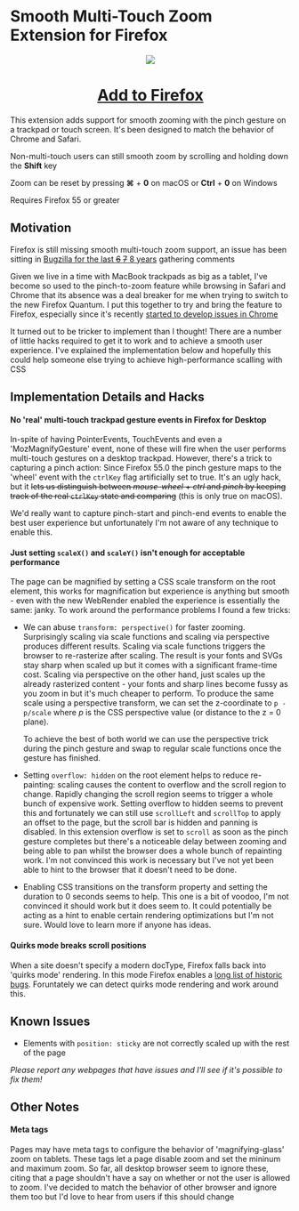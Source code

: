 # Smooth Multi-Touch Zoom Extension for Firefox

<p align="center">
  <img src="zoom-compressed.gif?raw=true">
</p>

<p align="center">
  <h1 align="center"><a href="https://addons.mozilla.org/en-GB/firefox/addon/multi-touch-zoom/">Add to Firefox</a></h1>
</p>

This extension adds support for smooth zooming with the pinch gesture on a trackpad or touch screen. It's been designed to match the behavior of Chrome and Safari.

Non-multi-touch users can still smooth zoom by scrolling and holding down the **Shift** key

Zoom can be reset by pressing **⌘** + **0** on macOS or **Ctrl** + **0** on Windows

Requires Firefox 55 or greater

## Motivation

Firefox is still missing smooth multi-touch zoom support, an issue has been sitting in [Bugzilla for the last ~~6~~ ~~7~~ 8 years](https://bugzilla.mozilla.org/show_bug.cgi?id=688990) gathering comments

Given we live in a time with MacBook trackpads as big as a tablet, I've become so used to the pinch-to-zoom feature while browsing in Safari and Chrome that its absence was a deal breaker for me when trying to switch to the new Firefox Quantum. I put this together to try and bring the feature to Firefox, especially since it's recently [started to develop issues in Chrome](https://productforums.google.com/forum/#!topic/chrome/r_6hPdd8W5M)

It turned out to be tricker to implement than I thought! There are a number of little hacks required to get it to work and to achieve a smooth user experience. I've explained the implementation below and hopefully this could help someone else trying to achieve high-performance scalling with CSS

## Implementation Details and Hacks
#### No 'real' multi-touch trackpad gesture events in Firefox for Desktop
In-spite of having PointerEvents, TouchEvents and even a 'MozMagnifyGesture' event, none of these will fire when the user performs multi-touch gestures on a desktop trackpad. However, there's a trick to capturing a pinch action: Since Firefox 55.0 the pinch gesture maps to the 'wheel' event with the `ctrlKey` flag artificially set to true. It's an ugly hack, but it ~~lets us distinguish between *mouse-wheel* + *ctrl* and *pinch* by keeping track of the real `ctrlKey` state and comparing~~ (this is only true on macOS).

We'd really want to capture pinch-start and pinch-end events to enable the best user experience but unfortunately I'm not aware of any technique to enable this.

#### Just setting `scaleX()` and `scaleY()` isn't enough for acceptable performance
The page can be magnified by setting a CSS scale transform on the root element, this works for magnification but experience is anything but smooth - even with the new WebRender enabled the experience is essentially the same: janky. To work around the performance problems I found a few  tricks:
- We can abuse `transform: perspective()` for faster zooming. Surprisingly scaling via scale functions and scaling via perspective produces different results. Scaling via scale functions triggers the browser to re-rasterize after scaling. The result is your fonts and SVGs stay sharp when scaled up but it comes with a significant frame-time cost. Scaling via perspective on the other hand, just scales up the already rasterized content - your fonts and sharp lines become fussy as you zoom in but it's much cheaper to perform. To produce the same scale using a perspective transform, we can set the z-coordinate to `p - p/scale` where *p* is the CSS perspective value (or distance to the z = 0 plane).

  To achieve the best of both world we can use the perspective trick during the pinch gesture and swap to regular scale functions once the gesture has finished.

- Setting `overflow: hidden` on the root element helps to reduce re-painting: scaling causes the content to overflow and the scroll region to change. Rapidly changing the scroll region seems to trigger a whole bunch of expensive work. Setting overflow to hidden seems to prevent this and fortunately we can still use `scrollLeft` and `scrollTop` to apply an offset to the page, but the scroll bar is hidden and panning is disabled. In this extension overflow is set to `scroll` as soon as the pinch gesture completes but there's a noticeable delay between zooming and being able to pan whilst the browser does a whole bunch of repainting work. I'm not convinced this work is necessary but I've not yet been able to hint to the browser that it doesn't need to be done.

- Enabling CSS transitions on the transform property and setting the duration to 0 seconds seems to help. This one is a bit of voodoo, I'm not convinced it should work but it does seem to. It could potentially be acting as a hint to enable certain rendering optimizations but I'm not sure. Would love to learn more if anyone has ideas.

#### Quirks mode breaks scroll positions
When a site doesn't specify a modern docType, Firefox falls back into 'quirks mode' rendering. In this mode Firefox enables a [long list of historic bugs](https://developer.mozilla.org/en-US/docs/Mozilla/Mozilla_quirks_mode_behavior). Foruntately we can detect quirks mode rendering and work around this.

## Known Issues	

- Elements with `position: sticky` are not correctly scaled up with the rest of the page

*Please report any webpages that have issues and I'll see if it's possible to fix them!*

## Other Notes

#### Meta tags

Pages may have meta tags to configure the behavior of 'magnifying-glass' zoom on tablets. These tags let a page disable zoom and set the mininum and maximum zoom. So far, all desktop browser seem to ignore these, citing that a page shouldn't have a say on whether or not the user is allowed to zoom. I've decided to match the behavior of other browser and ignore them too but I'd love to hear from users if this should change
